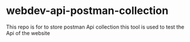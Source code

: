 # webdev-api-postman-collection
This repo is for to store postman Api collection this tool is used to test the Api of the website
